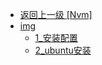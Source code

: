 - [返回上一级 [Nvm]](web前端/Nvm/)
- [img](web前端/Nvm/img/)
  - [1_安装配置](web前端/Nvm/img/1_安装配置/)
  - [2_ubuntu安装](web前端/Nvm/img/2_ubuntu安装/)
